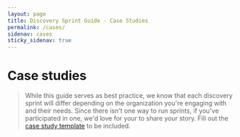 ```yaml
---
layout: page
title: Discovery Sprint Guide - Case Studies
permalink: /cases/
sidenav: cases
sticky_sidenav: true
---
```


# Case studies

>While this guide serves as best practice, we know that each discovery sprint will differ depending on the organization you're engaging with and their needs. Since there isn't one way to run sprints, if you've participated in one, we'd love for your to share your story. Fill out the <a href="https://github.com/usds/discovery-sprint-guide/issues/new?assignees=&labels=&template=----case-study-addition.md&title=" target="_blank">case study template</a> to be included.

<!-- ## Agency Name: Project Name
**Problem statement**  
Description
**Outcome**  
Description -->
